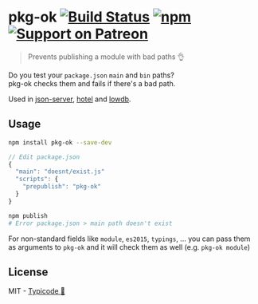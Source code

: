 # pkg-ok [![Build Status](https://travis-ci.org/typicode/pkg-ok.svg?branch=master)](https://travis-ci.org/typicode/pkg-ok) [![npm](https://img.shields.io/npm/v/pkg-ok.svg)](https://www.npmjs.com/package/pkg-ok) [![Support on Patreon](https://img.shields.io/badge/support-patreon-E6461A.svg)](https://www.patreon.com/typicode)

> Prevents publishing a module with bad paths :ok_hand:

Do you test your `package.json` `main` and `bin` paths?<br>
pkg-ok checks them and fails if there's a bad path.

Used in [json-server](https://github.com/typicode/json-server), [hotel](https://github.com/typicode/hotel) and [lowdb](https://github.com/typicode/lowdb).

## Usage

```sh
npm install pkg-ok --save-dev
```

```js
// Edit package.json
{
  "main": "doesnt/exist.js"
  "scripts": {
    "prepublish": "pkg-ok"
  }
}
```

```sh
npm publish
# Error package.json > main path doesn't exist
```

For non-standard fields like `module`, `es2015`, `typings`, ... you can pass them as arguments to `pkg-ok` and it will check them as well (e.g. `pkg-ok module`)

## License

MIT - [Typicode :cactus:](https://github.com/typicode)

